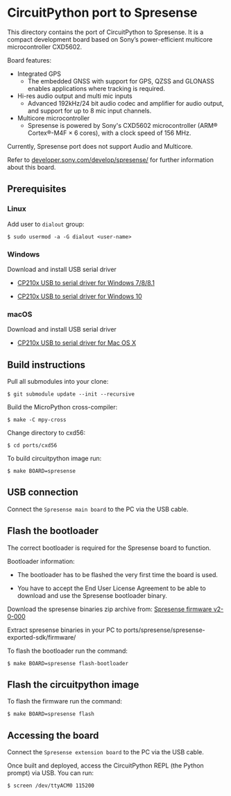 # CircuitPython port to Spresense #

This directory contains the port of CircuitPython to Spresense. It is a compact
development board based on Sony’s power-efficient multicore microcontroller
CXD5602.

Board features:

* Integrated GPS
  * The embedded GNSS with support for GPS, QZSS and GLONASS enables applications
    where tracking is required.
* Hi-res audio output and multi mic inputs
  * Advanced 192kHz/24 bit audio codec and amplifier for audio output, and
    support for up to 8 mic input channels.
* Multicore microcontroller
  * Spresense is powered by Sony's CXD5602 microcontroller (ARM® Cortex®-M4F × 6
    cores), with a clock speed of 156 MHz.

Currently, Spresense port does not support Audio and Multicore.

Refer to [developer.sony.com/develop/spresense/](https://developer.sony.com/develop/spresense/)
for further information about this board.

## Prerequisites ##

### Linux ###

Add user to `dialout` group:

    $ sudo usermod -a -G dialout <user-name>

### Windows ###

Download and install USB serial driver

* [CP210x USB to serial driver for Windows 7/8/8.1](https://www.silabs.com/documents/public/software/CP210x_Windows_Drivers.zip)

* [CP210x USB to serial driver for Windows 10](https://www.silabs.com/documents/public/software/CP210x_Universal_Windows_Driver.zip)

### macOS ###

Download and install USB serial driver

* [CP210x USB to serial driver for Mac OS X](https://www.silabs.com/documents/public/software/Mac_OSX_VCP_Driver.zip)

## Build instructions ##

Pull all submodules into your clone:

    $ git submodule update --init --recursive

Build the MicroPython cross-compiler:

    $ make -C mpy-cross

Change directory to cxd56:

    $ cd ports/cxd56

To build circuitpython image run:

    $ make BOARD=spresense

## USB connection ##

Connect the `Spresense main board` to the PC via the USB cable.

## Flash the bootloader ##

The correct bootloader is required for the Spresense board to function.

Bootloader information:

* The bootloader has to be flashed the very first time the board is used.

* You have to accept the End User License Agreement to be able to download and use the Spresense bootloader binary.

Download the spresense binaries zip archive from: [Spresense firmware v2-0-000](https://developer.sony.com/file/download/download-spresense-firmware-v2-0-000)

Extract spresense binaries in your PC to ports/spresense/spresense-exported-sdk/firmware/

To flash the bootloader run the command:

    $ make BOARD=spresense flash-bootloader

## Flash the circuitpython image ##

To flash the firmware run the command:

    $ make BOARD=spresense flash

## Accessing the board ##

Connect the `Spresense extension board` to the PC via the USB cable.

Once built and deployed, access the CircuitPython REPL (the Python prompt) via USB. You can run:

    $ screen /dev/ttyACM0 115200
